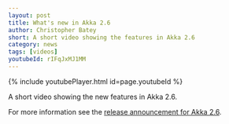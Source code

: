```yaml
---
layout: post
title: What's new in Akka 2.6
author: Christopher Batey
short: A short video showing the features in Akka 2.6
category: news
tags: [videos]
youtubeId: rIFqJxMJ1MM
---
```


{% include youtubePlayer.html id=page.youtubeId %}

A short video showing the new features in Akka 2.6.

For more information see the [release announcement for Akka 2.6](https://akka.io/blog/news/2019/11/06/akka-2.6.0-released).
